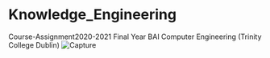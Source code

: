 # Knowledge_Engineering

Course-Assignment2020-2021 Final Year BAI Computer Engineering (Trinity College Dublin)
![Capture](https://user-images.githubusercontent.com/30833991/120473822-0ed8e080-c3c5-11eb-97e2-098de4b2b59c.PNG)
